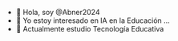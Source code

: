 - 👋 Hola, soy @Abner2024
- 👀 Yo estoy interesado en IA en la Educación ...
- 🌱 Actualmente estudio Tecnología Educativa

<!---
Abner2024/Abner2024 is a ✨ special ✨ repository because its `README.md` (this file) appears on your GitHub profile.
You can click the Preview link to take a look at your changes.
--->

